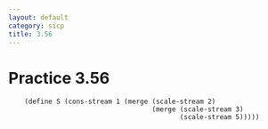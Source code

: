 ```yaml
---
layout: default
category: sicp
title: 3.56
---
```


# Practice 3.56

		(define S (cons-stream 1 (merge (scale-stream 2)
		                                (merge (scale-stream 3)
		                                       (scale-stream 5)))))